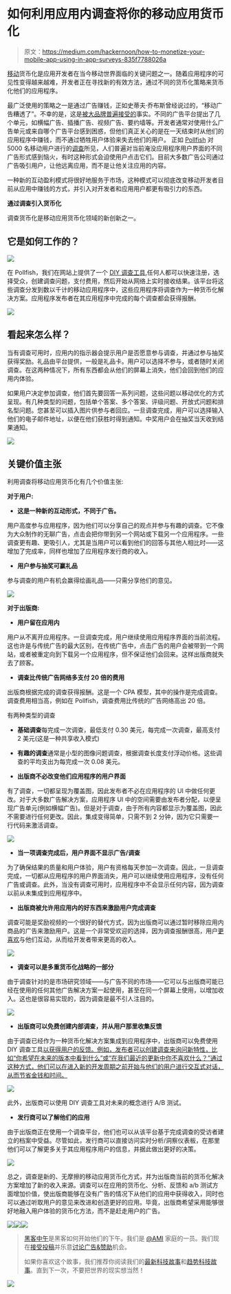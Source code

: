 # 如何利用应用内调查将你的移动应用货币化

> 原文：<https://medium.com/hackernoon/how-to-monetize-your-mobile-app-using-in-app-surveys-835f7788026a>

[移动](https://hackernoon.com/tagged/mobile)货币化是应用开发者在当今移动世界面临的关键问题之一。随着应用程序的可见性变得越来越难，开发者正在寻找新的有效方法，通过不同的货币化策略来货币化他们的应用程序。

最广泛使用的策略之一是通过广告赚钱，正如史蒂夫·乔布斯曾经说过的，“移动广告糟透了”。不幸的是，这是[被大品牌普遍接受的](http://www.mediapost.com/publications/article/245690/yep-mobile-ads-suck-coke-kraft-papa-johns-kn.html)事实。不同的广告平台提出了几个单元，如横幅广告、插播广告、视频广告、要约墙等。开发者通常对使用什么广告单元或来自哪个广告平台感到困惑，但他们真正关心的是在一天结束时从他们的应用程序中赚钱，而不通过牺牲用户体验来失去他们的用户。
正如 [Pollfish](http://www.pollfish.com/) 对 5000 名移动用户进行的[调查](https://www.pollfish.com/infographic/developer)所见，人们普遍对当前淹没应用程序用户界面的不同广告形式感到恼火，有时这种形式会迫使用户点击它们。目前大多数广告公司通过广告吸引用户，让他远离应用，而不是让他关注应用的内容。

一种新的互动盈利模式将很好地服务于市场，这种模式可以彻底改变移动开发者目前从应用中赚钱的方式，并引入对开发者和应用用户都更有吸引力的东西。

**通过调查引入货币化**

调查货币化是移动应用货币化领域的新创新之一。

## 它是如何工作的？

![](img/e2323411b671058525bcc2246751defa.png)

在 Pollfish，我们在网站上提供了一个 [DIY 调查工具](https://www.pollfish.com/),任何人都可以快速注册，选择受众，创建调查问题，支付费用，然后开始从网络上实时接收结果。该平台将这些调查分发到数以千计的移动应用程序中，这些应用程序将调查作为一种货币化解决方案。应用程序发布者在其应用程序中完成的每个调查都会获得报酬。

![](img/874295a01b0a8e75f35023534225033b.png)

## 看起来怎么样？

当有调查可用时，应用内的指示器会提示用户是否愿意参与调查，并通过参与抽奖获得奖励。礼品由平台提供，一般是礼品卡。用户可以选择不参与，或者随时关闭调查。在这两种情况下，所有东西都会从他们的屏幕上消失，他们会回到他们的应用内体验。

如果用户决定参加调查，他们首先要回答一系列问题，这些问题以移动优化的方式呈现。有几种类型的问题，包括单个答案、多个答案、评级问题、开放式问题和排名型问题。您甚至可以插入图片供参与者回应。一旦调查完成，用户可以选择输入他们的电子邮件地址，以便在他们获胜时得到通知。中奖用户会在抽奖当天收到结果通知。

![](img/09a56256cae21c28153f7b4dddccc2f9.png)

## 关键价值主张

利用调查将移动应用货币化有几个价值主张:

**对于用户:**

*   **这是一种新的互动形式，不同于广告。**

用户高度参与应用程序，因为他们可以分享自己的观点并参与有趣的调查。它不像为大众制作的无聊广告，点击会把你带到另一个网站或下载另一个应用程序。一些调查更有趣、更吸引人，尤其是当用户可以看到他们的回答与其他人相比时——这增加了完成率，同样也增加了应用程序发行商的收入。

*   **用户参与抽奖可赢礼品**

参与调查的用户有机会赢得绘画礼品——只需分享他们的意见。

![](img/d75b9f7463334e377cb5de6c0c1b6c48.png)

**对于出版商:**

*   **用户留在应用内**

用户从不离开应用程序。一旦调查完成，用户继续使用应用程序界面的当前流程。这也许是与传统广告的最大区别，在传统广告中，点击广告的用户会被带到一个网站，或者被重定向到下载另一个应用程序，但不保证他们会回来。这样出版商就失去了顾客。

*   **调查比传统广告网络多支付 20 倍的费用**

出版商根据完成的调查获得报酬。这是一个 CPA 模型，其中的操作是完成调查。调查费用相当高，例如在 Pollfish，调查费用比传统的广告网络高出 20 倍。

有两种类型的调查

- **基础调查**每完成一次调查，最低支付 0.30 美元，每完成一次调查，最高支付 2 美元(这是一种共享收入模式)

- **有趣的调查**通常是小型的图像问题调查，根据调查长度支付浮动价格。这些调查的平均支出为每完成一次 0.08 美元。

*   **出版商不必改变他们应用程序的用户界面**

有了调查，一切都呈现为覆盖图，因此发布者不必在应用程序的 UI 中做任何更改。对于大多数广告解决方案，应用程序 UI 中的空间需要由发布者分配，以便呈现广告单元(例如横幅广告)。但是对于调查，由于所有内容都显示为覆盖图，因此不需要进行任何更改。因此，集成变得简单，只需不到 2 分钟，因为它只需要一行代码来激活调查。

![](img/763fb0b35a95594a42afa16ba852b297.png)

*   **当一项调查完成后，用户界面不显示广告/调查**

为了确保结果的质量和用户体验，用户有资格每天参加一次调查。因此，一旦调查完成，一切都从应用程序的用户界面消失，用户可以继续使用应用程序，没有任何广告或调查。此外，当没有调查可用时，应用程序中不会显示任何内容，因为调查以前从未集成到应用程序中。

*   **出版商被允许用应用内的好东西来激励用户完成调查**

调查可能是奖励视频的一个很好的替代方式，因为出版商可以通过暂时移除应用内商品的广告来激励用户。这是一个非常受欢迎的选择，因为调查报酬很高，用户[更喜欢](https://www.pollfish.com/dashboard/results/8002/36472338)与他们互动，从而给开发者带来更高的收入。

![](img/a587b732f58b71f0ca29067bd43a8818.png)

*   **调查可以是多重货币化战略的一部分**

由于调查针对的是市场研究领域——与广告不同的市场——它可以与出版商可能已经在使用的任何其他广告解决方案一起使用，甚至在同一个屏幕上使用，以增加收入。这也是很容易实现的，因为调查是最不引人注目的。

![](img/16e093666950acbb03c32ae524775a31.png)

*   **出版商可以免费创建内部调查，并从用户那里收集反馈**

由于调查已经作为一种货币化解决方案集成到应用程序中，出版商可以免费使用 DIY 调查工具[以获得用户的反馈。例如，发布者可以创建调查来询问新特性，比如“你希望在未来的版本中看到什么”或“在我们最近的更新中你不喜欢什么？”通过这种方式，他们可以在进入新的开发周期之前开始与他们的用户进行交互式对话，从而节省金钱和时间。](https://hackernoon.com/tagged/tool)

![](img/d8854bb9e8911aad6ca1436f449e8c65.png)

此外，出版商可以使用 DIY 调查工具对未来的概念进行 A/B 测试。

*   **发行商可以了解他们的应用**

由于出版商正在使用一个调查平台，他们也可以从该平台基于完成调查的受访者建立的档案中受益。尽管如此，发行商可以直接访问实时分析/洞察仪表板，在那里他们可以了解更多关于其应用程序用户的信息，并据此做出更好的决策。

![](img/87bbd63f02270d91cf9ab2dc3acd9be0.png)

总之，调查是新的、无摩擦的移动应用货币化方式，并为出版商当前的货币化解决方案增加了新的收入来源。调查可以在应用的货币化、分析、反馈和 a/b 测试方面增加价值，使出版商能够在没有广告的情况下从他们的应用中获得收入，同时也可以通过听取用户的意见来改进和创造更好的应用。毕竟，出版商希望采用能够很好地融入用户体验的货币化方法，而不是赶走用户的广告。

[![](img/50ef4044ecd4e250b5d50f368b775d38.png)](http://bit.ly/HackernoonFB)[![](img/979d9a46439d5aebbdcdca574e21dc81.png)](https://goo.gl/k7XYbx)[![](img/2930ba6bd2c12218fdbbf7e02c8746ff.png)](https://goo.gl/4ofytp)

> [黑客中午](http://bit.ly/Hackernoon)是黑客如何开始他们的下午。我们是 [@AMI](http://bit.ly/atAMIatAMI) 家庭的一员。我们现在[接受投稿](http://bit.ly/hackernoonsubmission)并乐意[讨论广告&赞助](mailto:partners@amipublications.com)机会。
> 
> 如果你喜欢这个故事，我们推荐你阅读我们的[最新科技故事](http://bit.ly/hackernoonlatestt)和[趋势科技故事](https://hackernoon.com/trending)。直到下一次，不要把世界的现实想当然！

[![](img/be0ca55ba73a573dce11effb2ee80d56.png)](https://goo.gl/Ahtev1)